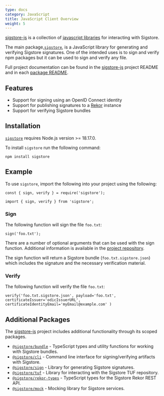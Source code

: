 ```yaml
---
type: docs
category: JavaScript
title: JavaScript Client Overview
weight: 5
---
```


[sigstore-js](https://github.com/sigstore/sigstore-js) is a collection of [javascript libraries](#additional-packages) for interacting with Sigstore. 

The main package,[`sigstore`](https://www.npmjs.com/package/sigstore), is a JavaScript library for generating and verifying Sigstore signatures. One of the intended uses is to sign and verify npm packages but it can be used to sign and verify any file.

Full project documentation can be found in the [sigstore-js](https://github.com/sigstore/sigstore-js#sigstore-js---) project README and in each [package README](https://github.com/sigstore/sigstore-js/tree/main/packages).

## Features

- Support for signing using an OpenID Connect identity
- Support for publishing signatures to a [Rekor](../../logging/overview/) instance
- Support for verifying Sigstore bundles

## Installation

[`sigstore`](https://www.npmjs.com/package/sigstore) requires Node.js version >= 18.17.0. 

To install `sigstore` run the following command:

```console
npm install sigstore
```

## Example
 To use `sigstore`, import the following into your project using the following:

 ```console
 const { sign, verify } = require('sigstore');
 ```

 ```console
 import { sign, verify } from 'sigstore';
 ```

 ### Sign

 The following function will sign the file `foo.txt`:

 ```console
 sign('foo.txt');
 ```

 There are a number of optional arguments that can be used with the sign function. Additional information is available in the [project repository](https://github.com/sigstore/sigstore-js/tree/main/packages/client#signpayload-options).

 The sign function will return a Sigstore bundle (`foo.txt.sigstore.json`) which includes the signature and the necessary verification material. 

### Verify

The following function will verify the file `foo.txt`:

```console
verify('foo.txt.sigstore.json', payload='foo.txt', certificateIssuer='odicIssuerURL', certificateIdentityEmail='myEmail@example.com' )
```

## Additional Packages

The [sigstore-js](https://github.com/sigstore/sigstore-js) project includes additional functionality through its scoped packages. 

- [`@sigstore/bundle`](https://www.npmjs.com/package/@sigstore/bundle) - TypeScript types and utility functions for working with Sigstore bundles.
- [`@sigstore/cli`](https://www.npmjs.com/package/@sigstore/cli) - Command line interface for signing/verifying artifacts with Sigstore.
- [`@sigstore/sign`](https://www.npmjs.com/package/@sigstore/sign) - Library for generating Sigstore signatures.
- [`@sigstore/tuf`](https://www.npmjs.com/package/@sigstore/tuf) - Library for interacting with the Sigstore TUF repository.
- [`@sigstore/rekor-types`](https://www.npmjs.com/package/@sigstore/rekor-types) - TypeScript types for the Sigstore Rekor REST API.
- [`@sigstore/mock`](https://www.npmjs.com/package/@sigstore/mock) - Mocking library for Sigstore services.